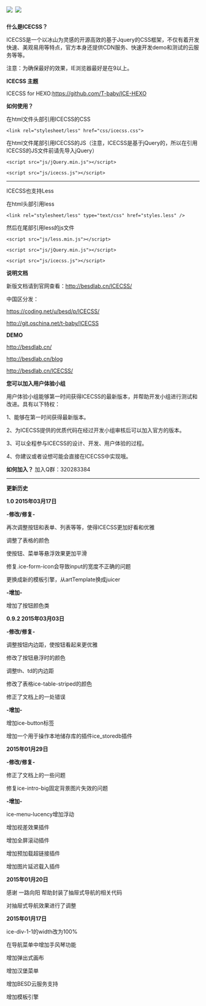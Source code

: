 ![](http://cdn.besdlab.cn/icecss/compatible.gif)
![](http://cdn.besdlab.cn/icecss-yqh.jpg)
======

**什么是ICECSS？**

ICECSS是一个以冰山为灵感的开源高效的基于Jquery的CSS框架，不仅有着开发快速、美观易用等特点，官方本身还提供CDN服务、快速开发demo和测试的云服务等等。

注意：为确保最好的效果，IE浏览器最好是在9以上。

**ICECSS 主题**

ICECSS for HEXO:<a href="https://github.com/T-baby/ICE-HEXO">https://github.com/T-baby/ICE-HEXO</a>

**如何使用？**

在html文件头部引用ICECSS的CSS

`<link rel="stylesheet/less" href="css/icecss.css">`

在html文件尾部引用ICECSS的JS（注意，ICECSS是基于jQuery的，所以在引用ICECSS的JS文件前请先导入jQuery）

`<script src="js/jQuery.min.js"></script>`

`<script src="js/icecss.js"></script>`

------------------------

ICECSS也支持Less

在html头部引用less

`<link rel="stylesheet/less" type="text/css" href="styles.less" />`

然后在尾部引用less的js文件

`<script src="js/less.min.js"></script>`

`<script src="js/jQuery.min.js"></script>`

`<script src="js/icecss.js"></script>`

**说明文档**

新版文档请到官网查看：<a href="http://besdlab.cn/ICECSS/">http://besdlab.cn/ICECSS/</a>

中国区分发：

<a href="https://coding.net/u/besd/p/ICECSS/">https://coding.net/u/besd/p/ICECSS/</a>

<a href="http://git.oschina.net/t-baby/ICECSS">http://git.oschina.net/t-baby/ICECSS</a>

**DEMO**

http://besdlab.cn/

http://besdlab.cn/blog

http://besdlab.cn/ICECSS/

**您可以加入用户体验小组**

用户体验小组能够第一时间获得ICECSS的最新版本，并帮助开发小组进行测试和改进。具有以下特权：

1、能够在第一时间获得最新版本。

2、为ICECSS提供的优质代码在经过开发小组审核后可以加入官方的版本。

3、可以全程参与ICECSS的设计、开发、用户体验的过程。

4、你建议或者设想可能会直接在ICECSS中实现哦。


**如何加入？**
加入Q群：320283384

------------------------
**更新历史**

****1.0 2015年03月17日****

******-修改/修复-******

再次调整按钮和表单、列表等等，使得ICECSS更加好看和优雅

调整了表格的颜色

使按钮、菜单等悬浮效果更加平滑

修复.ice-form-icon会导致input的宽度不正确的问题

更换成新的模板引擎，从artTemplate换成juicer

******-增加-******

增加了按钮颜色类




****0.9.2 2015年03月03日****

******-修改/修复-******

调整按钮内边距，使按钮看起来更优雅

修改了按钮悬浮时的颜色

调整th、td的内边距

修改了表格ice-table-striped的颜色

修正了文档上的一处错误

******-增加-******

增加ice-button标签

增加一个用于操作本地储存库的插件ice_storedb插件


****2015年01月29日****

******-修改/修复-******

修正了文档上的一些问题

修复ice-intro-big固定背景图片失效的问题

******-增加-******

ice-menu-lucency增加浮动

增加视差效果插件

增加全屏滚动插件

增加预加载超链接插件

增加图片延迟载入插件

****2015年01月20日****

感谢 一路向阳 帮助封装了抽屉式导航的相关代码

对抽屉式导航效果进行了调整

****2015年01月17日****

ice-div-1-1的width改为100%

在导航菜单中增加手风琴功能

增加弹出式画布

增加汉堡菜单

增加BESD云服务支持

增加模板引擎